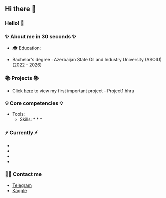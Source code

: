 ## Hi there 👋

<!--
**Tural-Kazimov/Tural-Kazimov** is a ✨ _special_ ✨ repository because its `README.md` (this file) appears on your GitHub profile.

Here are some ideas to get you started:

- 🔭 I’m currently working on ...
- 🌱 I’m currently learning ...
- 👯 I’m looking to collaborate on ...
- 🤔 I’m looking for help with ...
- 💬 Ask me about ...
- 📫 How to reach me: ...
- 😄 Pronouns: ...
- ⚡ Fun fact: ...
-->

### Hello! 👋 

### ✨ About me in 30 seconds ✨ 
* 🎓 Education:
 - Bachelor's degree : Azerbaijan State Oil and Industry University (ASOIU) (2022 - 2026)

### 📚 Projects 📚
* Click [here](https://github.com/Tural-Kazimov/Project1-DS) to view my first important project - Project1.hhru

### 💡 Core competencies 💡
- Tools: 
  - Skills:
    * 
    * 
    * 


### ⚡️ Currently ⚡️
- 
- 
- 
- 

### 🙌🏻 Contact me
- [Telegram]()
- [Kaggle]()